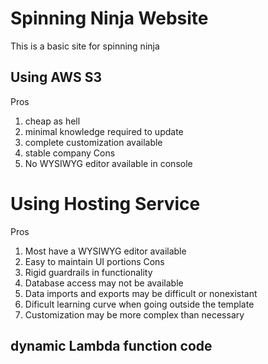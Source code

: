 # Spinning Ninja Website
This is a basic site for spinning ninja

## Using AWS S3
Pros
1. cheap as hell
2. minimal knowledge required to update
3. complete customization available
4. stable company
Cons
1. No WYSIWYG editor available in console

# Using Hosting Service
Pros
1. Most have a WYSIWYG editor available
2. Easy to maintain UI portions
Cons
1. Rigid guardrails in functionality
2. Database access may not be available
3. Data imports and exports may be difficult or nonexistant
4. Dificult learning curve when going outside the template
5. Customization may be more complex than necessary

## dynamic Lambda function code
